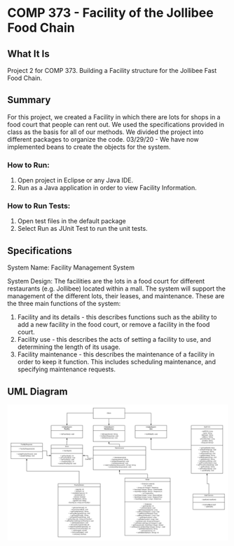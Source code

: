 # COMP 373 - Facility of the Jollibee Food Chain
## What It Is
Project 2 for COMP 373. Building a Facility structure for the Jollibee Fast Food Chain.

## Summary
For this project, we created a Facility in which there are lots for shops in a food court that people can rent out. We used the specifications provided in class as the basis for all of our methods. We divided the project into different packages to organize the code. 
03/29/20 - We have now implemented beans to create the objects for the system.

### How to Run:
1. Open project in Eclipse or any Java IDE. 
2. Run as a Java application in order to view Facility Information.  

### How to Run Tests:
1. Open test files in the default package 
2. Select Run as JUnit Test to run the unit tests. 

## Specifications
System Name: Facility Management System

System Design: The facilities are the lots in a food court for different restaurants (e.g. Jollibee) located within a mall. The system will support the management of the different lots, their leases, and maintenance.
These are the three main functions of the system:

  1. Facility and its details - this describes functions such as the ability to add a new facility in the food court, or remove a facility in the food court.
  2. Facility use - this describes the acts of setting a facility to use, and determining the length of its usage.
  3. Facility maintenance - this describes the maintenance of a facility in order to keep it function. This includes scheduling maintenance, and specifying maintenance requests. 
  
## UML Diagram
![UML Diagram](docs/UML.png)

